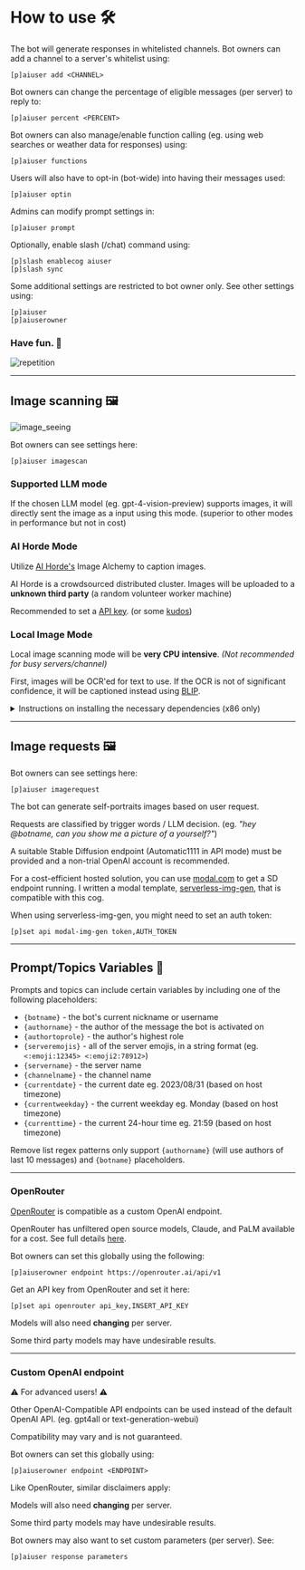 # How to use 🛠️

The bot will generate responses in whitelisted channels. Bot owners can add a channel to a server's whitelist using:
```
[p]aiuser add <CHANNEL>
```

Bot owners can change the percentage of eligible messages (per server) to reply to:
```
[p]aiuser percent <PERCENT>
```

Bot owners can also manage/enable function calling (eg. using web searches or weather data for responses) using:
```
[p]aiuser functions
```

Users will also have to opt-in (bot-wide) into having their messages used:
```
[p]aiuser optin
```

Admins can modify prompt settings in:
```
[p]aiuser prompt
```

Optionally, enable slash (/chat) command using:
```
[p]slash enablecog aiuser
[p]slash sync
```

Some additional settings are restricted to bot owner only.
See other settings using:
```
[p]aiuser
[p]aiuserowner
```

### Have fun. 🎉
![repetition](https://user-images.githubusercontent.com/46238123/227853613-1a524915-ed46-45f7-a154-94e90daf0cd7.jpg)

---

## Image scanning 🖼️

![image_seeing](https://github.com/zhaobenny/bz-cogs/assets/46238123/8b0019f3-8b38-4578-b511-a350e10fce2d)


Bot owners can see settings here:
```
[p]aiuser imagescan
```

### Supported LLM mode

If the chosen LLM model (eg. gpt-4-vision-preview) supports images, it will directly sent the image as a input using this mode. (superior to other modes in performance but not in cost)

### AI Horde Mode
Utilize [AI Horde's](https://stablehorde.net/) Image Alchemy to caption images.

AI Horde is a crowdsourced distributed cluster. Images will be uploaded to a **unknown third party** (a random volunteer worker machine)

Recommended to set a [API key](https://stablehorde.net/register). (or some [kudos](https://dbzer0.com/blog/the-kudos-based-economy-for-the-koboldai-horde/))


### Local Image Mode

Local image scanning mode will be **very CPU intensive**. *(Not recommended for busy servers/channel)*

First, images will be OCR'ed for text to use. If the OCR is not of significant confidence, it will be captioned instead using [BLIP](https://huggingface.co/Salesforce/blip-image-captioning-base).

<details>
  <summary>Instructions on installing the necessary dependencies (x86 only) </summary>

  #### 1. Install Python Dependencies

  ```
  source ~/redenv/bin/activate # or however you activate your virtual environment in your OS
  pip install -U pytesseract transformers[torch]
  ```

  #### 2. Install Tessaract OCR

  See [here](https://tesseract-ocr.github.io/tessdoc/Installation.html) for instructions on installing TessaractOCR, or alternatively just use the phasecorex/red-discordbot:full image.


  First time scans will require some time to download processing models. (~1gb)

</details>

---
## Image requests 🖼️

Bot owners can see settings here:
```
[p]aiuser imagerequest
```

The bot can generate self-portraits images based on user request.

Requests are classified by trigger words / LLM decision. (eg. *"hey @botname, can you show me a picture of a yourself?"*)

A suitable Stable Diffusion endpoint (Automatic1111 in API mode) must be provided and a non-trial OpenAI account is recommended.

For a cost-efficient hosted solution, you can use [modal.com](https://modal.com/) to get a SD endpoint running. I written a modal template, [serverless-img-gen](https://github.com/zhaobenny/serverless-img-gen), that is compatible with this cog.

When using serverless-img-gen, you might need to set an auth token:
```
[p]set api modal-img-gen token,AUTH_TOKEN
```

---

## Prompt/Topics Variables  📝

Prompts and topics can include certain variables by including one of the following placeholders:

- `{botname}` - the bot's current nickname or username
- `{authorname}` - the author of the message the bot is activated on
- `{authortoprole}` - the author's highest role
- `{serveremojis}` - all of the server emojis, in a string format (eg. `<:emoji:12345> <:emoji2:78912>`)
- `{servername}` - the server name
- `{channelname}` - the channel name
- `{currentdate}` - the current date eg. 2023/08/31 (based on host timezone)
- `{currentweekday}` - the current weekday eg. Monday (based on host timezone)
- `{currenttime}` - the current 24-hour time eg. 21:59 (based on host timezone)


Remove list regex patterns only support `{authorname}` (will use authors of last 10 messages) and `{botname}` placeholders.

---

### OpenRouter

[OpenRouter](https://openrouter.ai) is compatible as a custom OpenAI endpoint.

OpenRouter has unfiltered open source models, Claude, and PaLM available for a cost.
See full details [here](https://openrouter.ai/docs#models).

Bot owners can set this globally using the following:
```
[p]aiuserowner endpoint https://openrouter.ai/api/v1
```

Get an API key from OpenRouter and set it here:
```
[p]set api openrouter api_key,INSERT_API_KEY
```

Models will also need **changing** per server.

Some third party models may have undesirable results.

---

### Custom OpenAI endpoint

⚠️ For advanced users! ⚠️

Other OpenAI-Compatible API endpoints can be used instead of the default OpenAI API. (eg. gpt4all or text-generation-webui)

Compatibility may vary and is not guaranteed.

Bot owners can set this globally using:
```
[p]aiuserowner endpoint <ENDPOINT>
```

Like OpenRouter, similar disclaimers apply:

Models will also need **changing** per server.

Some third party models may have undesirable results.

Bot owners may also want to set custom parameters (per server). See:
```
[p]aiuser response parameters
```

